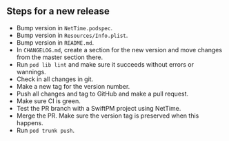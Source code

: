 ## Steps for a new release
- Bump version in `NetTime.podspec`.
- Bump version in `Resources/Info.plist`.
- Bump version in `README.md`.
- In `CHANGELOG.md`, create a section for the new version and move changes from
  the master section there.
- Run `pod lib lint` and make sure it succeeds without errors or wannings.
- Check in all changes in git.
- Make a new tag for the version number.
- Push all changes and tag to GitHub and make a pull request.
- Make sure CI is green.
- Test the PR branch with a SwiftPM project using NetTime.
- Merge the PR. Make sure the version tag is preserved when this happens.
- Run `pod trunk push`.
